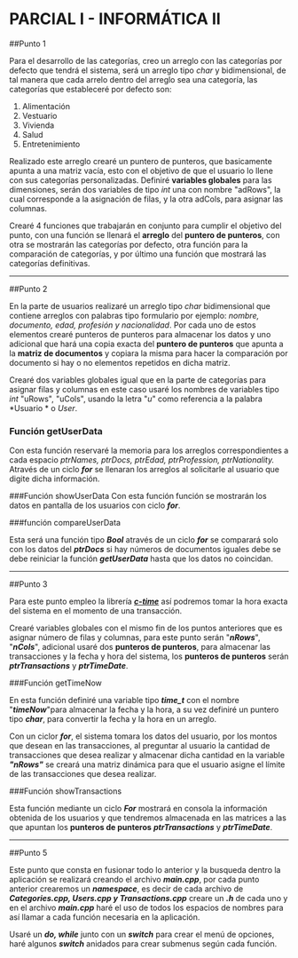    # **PARCIAL I - INFORMÁTICA II**

##Punto 1

Para el desarrollo de las categorías, creo un arreglo con las categorías por defecto que tendrá el sistema, será  un arreglo tipo  *char* y bidimensional, de tal manera que cada arrelo dentro del arreglo sea una categoría, las categorías que estableceré por defecto son:

1. Alimentación
2. Vestuario
3. Vivienda
4. Salud
5. Entretenimiento

Realizado este arreglo crearé un puntero de punteros, que basicamente apunta a una matriz vacía, esto con el objetivo de que el usuario lo llene con sus categorías personalizadas. Definiré **variables globales** para las dimensiones, serán dos variables de tipo *int* una con nombre "adRows", la cual corresponde a la asignación de filas, y la otra adCols, para asignar las columnas.

Crearé 4 funciones que trabajarán en conjunto para cumplir el objetivo del punto, con una función se llenará el **arreglo** del **puntero de punteros**, con otra se mostrarán las categorías por defecto, otra función para la comparación de categorías, y por último una función que mostrará las categorías definitivas.


------------
##Punto 2

En la parte de usuarios realizaré un arreglo tipo *char* bidimensional que contiene arreglos con palabras tipo formulario por ejemplo: *nombre, documento, edad, profesión y nacionalidad*. Por cada uno de estos elementos crearé punteros de punteros para almacenar los datos y uno adicional que hará una copia exacta del **puntero de punteros** que apunta a la **matriz de documentos** y copiara la misma para hacer la comparación por documento si hay o no elementos repetidos en dicha matriz.

Crearé dos variables globales igual que en la parte de categorías para asignar filas y columnas en este caso usaré los nombres de variables tipo *int*
"uRows", "uCols", usando la letra "*u*" como referencia a la palabra *Usuario * o *User*.

### Función getUserData

Con esta función reservaré la memoria para los arreglos correspondientes a cada espacio *ptrNames, ptrDocs, ptrEdad, ptrProfession, ptrNationality.* 
Através de un ciclo ***for*** se llenaran los arreglos al solicitarle al usuario que digite dicha información.

###Función showUserData
Con esta función función se mostrarán los datos en pantalla de los usuarios con ciclo ***for***.

###función compareUserData

Esta será una función tipo ***Bool*** através de un ciclo ***for*** se comparará solo con los datos del ***ptrDocs*** si hay números de documentos iguales debe se debe reiniciar la función ***getUserData*** hasta que los datos no coincidan.



------------

##Punto 3

Para este punto empleo la librería ***[c-time](https://www.tutorialspoint.com/cplusplus/cpp_date_time.htm "c-time")***  así podremos tomar la hora exacta del sistema en el momento de una transacción. 

Crearé variables globales con el mismo fin de los puntos anteriores que es asignar número de filas y columnas, para este punto serán "***nRows***", "***nCols***", adicional usaré dos **punteros de punteros**, para almacenar las transacciones y la fecha y hora del sistema, los **punteros de punteros** serán ***ptrTransactions*** y ***ptrTimeDate***.

###Función getTimeNow

En esta función definiré una variable tipo ***time_t*** con el nombre "***timeNow***"para almacenar la fecha y la hora, a su vez definiré un puntero tipo ***char***, para convertir la fecha y la hora en un arreglo.

Con un ciclor ***for***, el sistema tomara los datos del usuario, por los montos que desean en las transacciones, al preguntar al usuario la cantidad de transacciones que desea realizar y almacenar dicha cantidad en la variable ***"nRows"*** se creará una matriz dinámica para que el usuario asigne el límite de las transacciones que desea realizar.

###Función showTransactions

Esta función mediante un ciclo ***For*** mostrará en consola la información obtenida de los usuarios y que tendremos almacenada en las matrices a las que apuntan los **punteros de punteros** ***ptrTransactions*** y ***ptrTimeDate***.


------------

##Punto 5

Este punto que consta en fusionar todo lo anterior y la busqueda dentro la aplicación se realizará creando el archivo ***main.cpp***, por cada punto anterior crearemos un ***namespace***, es decir de cada archivo de ***Categories.cpp, Users.cpp y Transactions.cpp*** creare un ***.h*** de cada uno y en el archivo ***main.cpp*** haré el uso de todos los espacios de nombres para así llamar a cada función necesaria en la aplicación.

Usaré un ***do, while*** junto con un ***switch*** para crear el menú de opciones, haré algunos ***switch*** anidados para crear submenus según cada función.
